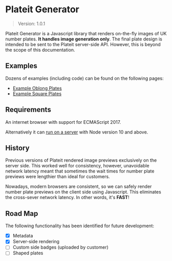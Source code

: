 # Plateit Generator

> Version: 1.0.1

Plateit Generator is a Javascript library that renders on-the-fly images of UK number plates. **It handles image generation only**. The final plate design is intended to be sent to the Plateit server-side API. However, this is beyond the scope of this documentation.

## Examples

Dozens of examples (including code) can be found on the following pages:

* [Example Oblong Plates](examples/oblongs.md)
* [Example Square Plates](examples/squares.md)

## Requirements

An internet browser with support for ECMAScript 2017.

Alternatively it can [run on a server](server.md) with Node version 10 and above.

## History

Previous versions of Plateit rendered image previews exclusively on the server side. This worked well for consistency, however, unavoidable network latency meant that sometimes the wait times for number plate previews were lengthier than ideal for customers.

Nowadays, modern browsers are consistent, so we can safely render number plate previews on the client side using Javascript. This eliminates the cross-sever network latency. In other words, it's **FAST**!

## Road Map

The following functionality has been identified for future development:

- [X] Metadata
- [X] Server-side rendering
- [ ] Custom side badges (uploaded by customer)
- [ ] Shaped plates